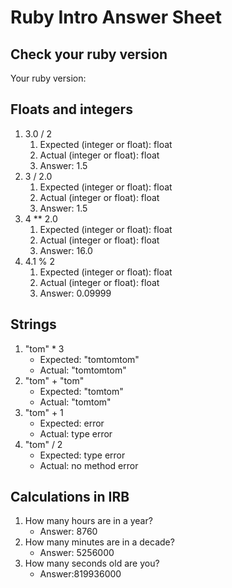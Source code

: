 # Ruby Intro Answer Sheet

## Check your ruby version
Your ruby version: 

## Floats and integers 
1. 3.0 / 2
    1. Expected (integer or float):      float
    2. Actual (integer or float):     float
    3. Answer: 1.5
2. 3 / 2.0
    1. Expected (integer or float): float     
    2. Actual (integer or float): float
    3. Answer: 1.5
3. 4 ** 2.0
    1. Expected (integer or float):   float   
    2. Actual (integer or float): float
    3. Answer:  16.0
4. 4.1 % 2
    1. Expected (integer or float):    float  
    2. Actual (integer or float): float
    3. Answer:  0.09999

## Strings
1. "tom" * 3
    * Expected:    "tomtomtom"        
    * Actual: "tomtomtom"
2. "tom" + "tom"
    * Expected:          "tomtom"  
    * Actual:   "tomtom"
3. "tom" + 1
    * Expected:   error         
    * Actual:   type error
4. "tom" / 2
    * Expected:   type error         
    * Actual: no method error

## Calculations in IRB
1. How many hours are in a year?
    * Answer: 8760
2. How many minutes are in a decade?
    * Answer: 5256000
3. How many seconds old are you?
    * Answer:819936000